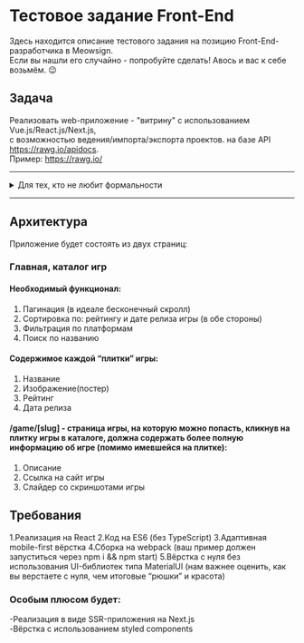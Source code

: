 # Тестовое задание Front-End

Здесь находится описание тестового задания на позицию Front-End-разработчика в Meowsign.\
Если вы нашли его случайно - попробуйте сделать! Авось и вас к себе возьмём. 😉

## Задача

Реализовать web-приложение - "витрину" с использованием Vue.js/React.js/Next.js,\
с возможностью ведения/импорта/экспорта проектов. на базе API https://rawg.io/apidocs. \
Пример:
https://rawg.io/ 

---

<details><summary>Для тех, кто не любит формальности</summary>
Короче, надо написать очень всратую витрину. Её такой просим, чтобы нам было проще оценить твои навыки и креативность в подходе к решению проблем (нам это важно 😎).
</details>

---

## Архитектура
Приложение будет состоять из двух страниц:

### Главная, каталог игр
#### Необходимый функционал:
1. Пагинация (в идеале бесконечный скролл)
2. Сортировка по: рейтингу и дате релиза игры (в обе стороны)
3. Фильтрация по платформам
4. Поиск по названию
#### Содержимое каждой “плитки” игры:
1. Название
2. Изображение(постер)
3. Рейтинг
4. Дата релиза
#### /game/[slug] - страница игры, на которую можно попасть, кликнув на плитку игры в каталоге, должна содержать более полную информацию об игре (помимо имевшейся на плитке):
1. Описание
2. Ссылка на сайт игры
3. Слайдер со скриншотами игры

## Требования
1.Реализация на React
2.Код на ES6 (без TypeScript)
3.Адаптивная mobile-first вёрстка
4.Сборка на webpack (ваш пример должен запуститься через npm i && npm start)
5.Вёрстка с нуля без использования UI-библиотек типа MaterialUI (нам важнее оценить, как вы верстаете с нуля, чем итоговые “рюшки” и красота)
### Особым плюсом будет:
-Реализация в виде SSR-приложения на Next.js \
-Вёрстка с использованием styled components
